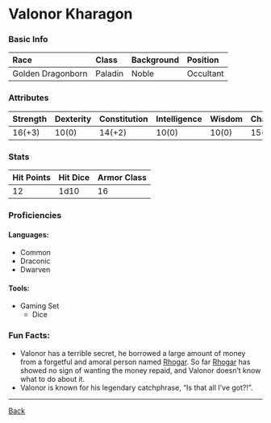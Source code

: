 # Valonor Kharagon

### Basic Info

| Race | Class | Background | Position |
|:--|:--|:--|:--|
| Golden Dragonborn | Paladin | Noble | Occultant |

### Attributes

| Strength | Dexterity | Constitution | Intelligence | Wisdom | Charisma |
|:--|:--|:--|:--|:--|:--|
| 16(+3) | 10(0) | 14(+2) | 10(0) | 10(0) | 15(+2) |

### Stats

| Hit Points | Hit Dice | Armor Class |
|:--|:--|:--|
| 12 | 1d10 | 16 |

### Proficiencies
#### Languages:
- Common
- Draconic
- Dwarven

#### Tools:
- Gaming Set
    - Dice 

### Fun Facts:
- Valonor has a terrible secret, he borrowed a large amount of money from a forgetful and amoral person named [Rhogar](../NPCs/Rhogar.md). So far [Rhogar](../NPCs/Rhogar.md) has showed no sign of wanting the money repaid, and Valonor doesn’t know what to do about it.
- Valonor is known for his legendary catchphrase, “Is that all I’ve got?!”.

---
[Back](./)